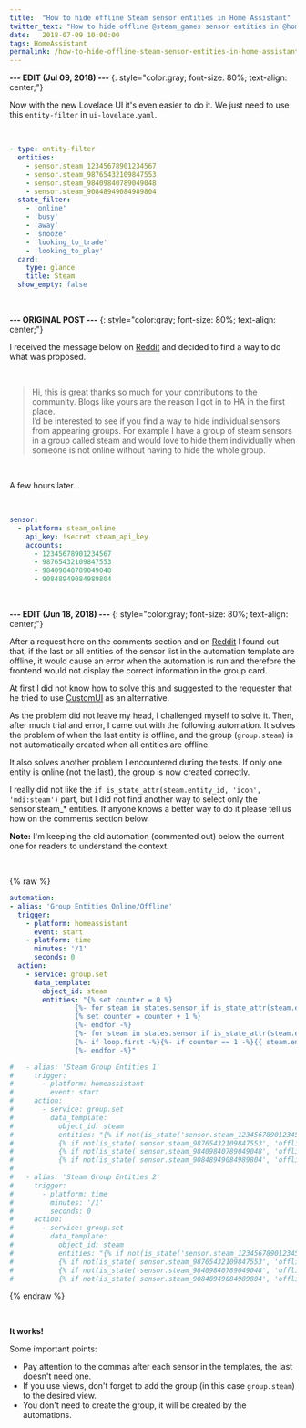 ```yaml
---
title:  "How to hide offline Steam sensor entities in Home Assistant"
twitter_text: "How to hide offline @steam_games sensor entities in @home_assistant"
date:   2018-07-09 10:00:00
tags: HomeAssistant
permalink: /how-to-hide-offline-steam-sensor-entities-in-home-assistant/
---
```

<!-- markdownlint-disable html -->
**--- EDIT \(Jul 09, 2018\) ---**
{: style="color:gray; font-size: 80%; text-align: center;"}

Now with the new Lovelace UI it's even easier to do it. We just need to use this `entity-filter` in `ui-lovelace.yaml`.

<br />

```yaml
- type: entity-filter
  entities:
    - sensor.steam_12345678901234567
    - sensor.steam_98765432109847553
    - sensor.steam_98409840789049048
    - sensor.steam_90848949084989804
  state_filter:
    - 'online'
    - 'busy'
    - 'away'
    - 'snooze'
    - 'looking_to_trade'
    - 'looking_to_play'
  card:
    type: glance
    title: Steam
  show_empty: false
```

<br />

**--- ORIGINAL POST ---**
{: style="color:gray; font-size: 80%; text-align: center;"}

I received the message below on [Reddit](https://www.reddit.com/r/homeassistant/comments/85fbob/managing_groups_visibility_in_home_assistant/dvx0473/) and decided to find a way to do what was proposed.

<br />

>Hi, this is great thanks so much for your contributions to the community. Blogs like yours are the reason I got in to HA in the first place.  
>I’d be interested to see if you find a way to hide individual sensors from appearing groups. For example I have a group of steam sensors in a group called steam and would love to hide them individually when someone is not online without having to hide the whole group.

<br />

A few hours later...

<br />

```yaml
sensor:
  - platform: steam_online
    api_key: !secret steam_api_key
    accounts:
      - 12345678901234567
      - 98765432109847553
      - 98409840789049048
      - 90848949084989804
```

<br />

**--- EDIT \(Jun 18, 2018\) ---**
{: style="color:gray; font-size: 80%; text-align: center;"}

After a request here on the comments section and on [Reddit](https://www.reddit.com/r/homeassistant/comments/85fbob/managing_groups_visibility_in_home_assistant/e0t40up/) I found out that, if the last or all entities of the sensor list in the automation template are offline, it would cause an error when the automation is run and therefore the frontend would not display the correct information in the group card.

At first I did not know how to solve this and suggested to the requester that he tried to use [CustomUI](https://github.com/andrey-git/home-assistant-custom-ui/blob/master/docs/templates.md#make-a-group-that-contains-all-on-entities) as an alternative.

As the problem did not leave my head, I challenged myself to solve it. Then, after much trial and error, I came out with the following automation. It solves the problem of when the last entity is offline, and the group (`group.steam`) is not automatically created when all entities are offline.

It also solves another problem I encountered during the tests. If only one entity is online (not the last), the group is now created correctly.

I really did not like the `if is_state_attr(steam.entity_id, 'icon', 'mdi:steam')` part, but I did not find another way to select only the sensor.steam_* entities. If anyone knows a better way to do it please tell us how on the comments section below.

**Note:** I'm keeping the old automation (commented out) below the current one for readers to understand the context.

<br />

{% raw %}

```yaml
automation:
- alias: 'Group Entities Online/Offline'
  trigger:
    - platform: homeassistant
      event: start
    - platform: time
      minutes: '/1'
      seconds: 0
  action:
    - service: group.set
      data_template:
        object_id: steam
        entities: "{% set counter = 0 %}
                {%- for steam in states.sensor if is_state_attr(steam.entity_id, 'icon', 'mdi:steam') and not(is_state(steam.entity_id, 'offline')) -%}
                {% set counter = counter + 1 %}
                {%- endfor -%}
                {%- for steam in states.sensor if is_state_attr(steam.entity_id, 'icon', 'mdi:steam') and not(is_state(steam.entity_id, 'offline')) -%}
                {%- if loop.first -%}{%- if counter == 1 -%}{{ steam.entity_id | lower }}{%- else -%}{{ steam.entity_id | lower }},{%- endif -%}{%- elif loop.last -%}{{ steam.entity_id | lower }}{%- else -%}{{ steam.entity_id | lower }},{%- endif -%}
                {%- endfor -%}"

#   - alias: 'Steam Group Entities 1'
#     trigger:
#       - platform: homeassistant
#         event: start
#     action:
#       - service: group.set
#         data_template:
#           object_id: steam
#           entities: "{% if not(is_state('sensor.steam_12345678901234567', 'offline')) %}sensor.steam_12345678901234567,{% endif %}
#           {% if not(is_state('sensor.steam_98765432109847553', 'offline')) %}sensor.steam_98765432109847553,{% endif %}
#           {% if not(is_state('sensor.steam_98409840789049048', 'offline')) %}sensor.steam_98409840789049048,{% endif %}
#           {% if not(is_state('sensor.steam_90848949084989804', 'offline')) %}sensor.steam_90848949084989804{% endif %}"
#
#   - alias: 'Steam Group Entities 2'
#     trigger:
#       - platform: time
#         minutes: '/1'
#         seconds: 0
#     action:
#       - service: group.set
#         data_template:
#           object_id: steam
#           entities: "{% if not(is_state('sensor.steam_12345678901234567', 'offline')) %}sensor.steam_12345678901234567,{% endif %}
#           {% if not(is_state('sensor.steam_98765432109847553', 'offline')) %}sensor.steam_98765432109847553,{% endif %}
#           {% if not(is_state('sensor.steam_98409840789049048', 'offline')) %}sensor.steam_98409840789049048,{% endif %}
#           {% if not(is_state('sensor.steam_90848949084989804', 'offline')) %}sensor.steam_90848949084989804{% endif %}"
```

{% endraw %}

<br />

**It works!**

Some important points:

* Pay attention to the commas after each sensor in the templates, the last doesn't need one.
* If you use views, don't forget to add the group (in this case `group.steam`) to the desired view.
* You don't need to create the group, it will be created by the automations.
